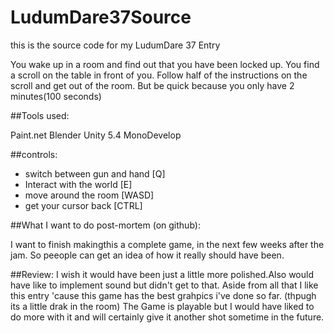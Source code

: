 # LudumDare37Source
this is the source code for my LudumDare 37 Entry

You wake up in a room and find out that you have been locked up. You find a scroll on the table in front of you. Follow half of the instructions on the scroll and get out of the room. But be quick because you only have 2 minutes(100 seconds)

##Tools used:

Paint.net
Blender
Unity 5.4
MonoDevelop



##controls:

* switch between gun and hand [Q]
* Interact with the world [E]
* move around the room [WASD]
* get your cursor back [CTRL]


##What I want to do post-mortem (on github):

I want to finish makingthis a complete game, in the next few weeks after the jam. So peeople can get an idea of how it really should have been.


##Review:
I wish it would have been just a little more polished.Also would have like to implement sound but didn't get to that. Aside from all that I like this entry 'cause this game has the best grahpics i've done so far. (thpugh its a little drak in the room)
The Game is playable but I would have liked to do more with it and will certainly give it another shot sometime in the future.
